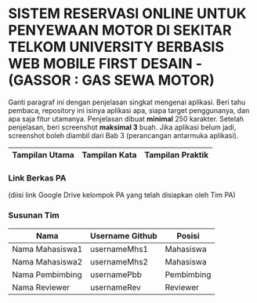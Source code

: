# SISTEM RESERVASI ONLINE UNTUK PENYEWAAN MOTOR DI SEKITAR TELKOM UNIVERSITY BERBASIS WEB MOBILE FIRST DESAIN - (GASSOR : GAS SEWA MOTOR)

Ganti paragraf ini dengan penjelasan singkat mengenai aplikasi. Beri tahu pembaca, repository ini isinya aplikasi apa, siapa target penggunanya, dan apa saja fitur utamanya. Penjelasan dibuat **minimal** 250 karakter. Setelah penjelasan, beri screenshot **maksimal 3** buah. Jika aplikasi belum jadi, screenshot boleh diambil dari Bab 3 (perancangan antarmuka aplikasi).

Tampilan Utama                              | Tampilan Kata                              | Tampilan Praktik
--------------------------------------------|--------------------------------------------|--------------------------------------------


### Link Berkas PA

(diisi link Google Drive kelompok PA yang telah disiapkan oleh Tim PA)

### Susunan Tim

Nama            | Username Github | Posisi
----------------|-----------------|-----------
Nama Mahasiswa1 | usernameMhs1    | Mahasiswa
Nama Mahasiswa2 | usernameMhs2    | Mahasiswa
Nama Pembimbing | usernamePbb     | Pembimbing
Nama Reviewer   | usernameRev     | Reviewer
